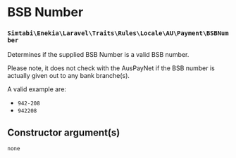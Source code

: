 # BSB Number
### `Simtabi\Enekia\Laravel\Traits\Rules\Locale\AU\Payment\BSBNumber`

Determines if the supplied BSB Number is a valid BSB number.

Please note, it does not check with the AusPayNet if the BSB number is actually given out to any bank branche(s).

A valid example are:

- `942-208`
- `942208`

## Constructor argument(s)

```php
none
```